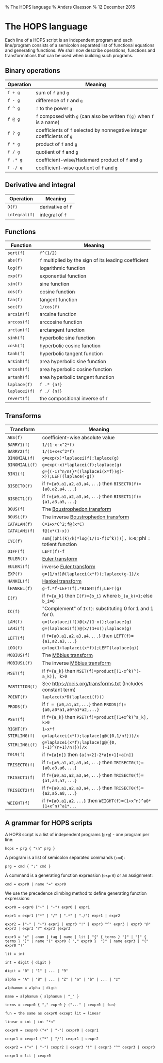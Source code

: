 % The HOPS language
% Anders Claesson
% 12 December 2015

# The HOPS language

Each line of a HOPS script is an independent program and each
line/program consists of a semicolon separated list of functional
equations and generating functions. We shall now describe operations,
functions and transformations that can be used when building such
programs.

## Binary operations

Operation | Meaning
----------|-------------------------------------------------
`f + g`   | sum of `f` and `g`
`f - g`   | difference of `f` and `g`
`f ^ g`   | `f` to the power `g`
`f @ g`   | `f` composed with `g` (can also be written `f(g)` when `f` is a name)
`f ? g`   | coefficients of `f` selected by nonnegative integer coefficients of `g`
`f * g`   | product of `f` and `g`
`f / g`   | quotient of `f` and `g`
`f .* g`  | coefficient-wise/Hadamard product of `f` and `g`
`f ./ g`  | coefficient-wise quotient of `f` and `g`

## Derivative and integral

Operation     | Meaning
--------------|--------------------------------------------
`D(f)`        | derivative of `f`
`integral(f)` | integral of `f`

## Functions

Function       | Meaning
---------------|----------------------------------------
`sqrt(f)`      | `f^(1/2)`
`abs(f)`       | `f` multiplied by the sign of its leading coefficient
`log(f)`       | logarithmic function
`exp(f)`       | exponential function
`sin(f)`       | sine function
`cos(f)`       | cosine function
`tan(f)`       | tangent function
`sec(f)`       | `1/cos(f)`
`arcsin(f)`    | arcsine function
`arccos(f)`    | arccosine function
`arctan(f)`    | arctangent function
`sinh(f)`      | hyperbolic sine function
`cosh(f)`      | hyperbolic cosine function
`tanh(f)`      | hyperbolic tangent function
`arsinh(f)`    | area hyperbolic sine function
`arcosh(f)`    | area hyperbolic cosine function
`artanh(f)`    | area hyperbolic tangent function
`laplace(f)`   | `f .* {n!}`
`laplacei(f)`  | `f ./ {n!}`
`revert(f)`    | the compositional inverse of `f`

## Transforms

Transform      | Meaning
---------------|----------------------------------------
`ABS(f)`       | coefficient-wise absolute value
`BARRY1(f)`    | `1/(1-x-x^2*f)`
`BARRY2(f)`    | `1/(1+x+x^2*f)`
`BINOMIAL(f)`  | `g=exp(x)*laplacei(f);laplace(g)`
`BINOMIALi(f)` | `g=exp(-x)*laplacei(f);laplace(g)`
`BIN1(f)`      | `g={(-1)^n/n!}*((laplacei(x*f))@(-x));LEFT(laplace(-g))`
`BISECT0(f)`   | if `f={a0,a1,a2,a3,a4,...}` then `BISECT0(f)={a0,a2,a4,...}`
`BISECT1(f)`   | if `f={a0,a1,a2,a3,a4,...}` then `BISECT1(f)={a1,a3,a5,...}`
`BOUS(f)`      | The [Boustrophedon transform](https://en.wikipedia.org/wiki/Boustrophedon_transform)
`BOUSi(f)`     | The inverse [Boustrophedon transform](https://en.wikipedia.org/wiki/Boustrophedon_transform)
`CATALAN(f)`   | `C=1+x*C^2;f@(x*C)`
`CATALANi(f)`  | `f@(x*(1-x))`
`CYC(f)`       | `sum[(phi(k)/k)*log(1/(1-f(x^k)))], k>0`; phi = totient function
`DIFF(f)`      | `LEFT(f)-f`
`EULER(f)`     | [Euler transform](http://mathworld.wolfram.com/EulerTransform.html)
`EULERi(f)`    | inverse [Euler transform](http://mathworld.wolfram.com/EulerTransform.html)
`EXP(f)`       | `g={1/n!}@(laplacei(x*f));laplace(g-1)/x`
`HANKEL(f)`    | [Hankel transform](https://cs.uwaterloo.ca/journals/JIS/VOL4/LAYMAN/hankel.html)
`lHANKEL(f)`   | `g=f.*f-LEFT(f).*RIGHT(f);LEFT(g)`
`I(f)`         | if `f={a_k}` then `I(f)={b_i}` where `b_(a_k)=1`; else `b_i=0`
`IC(f)`        | "Complement" of `I(f)`: substituting 0 for 1 and 1 for 0.
`LAH(f)`       | `g=(laplacei(f))@(x/(1-x));laplace(g)`
`LAHi(f)`      | `g=(laplacei(f))@(x/(1+x));laplace(g)`
`LEFT(f)`      | if `f={a0,a1,a2,a3,a4,...}` then `LEFT(f)={a1,a2,a3,...}`
`LOG(f)`       | `g=log(1+laplacei(x*f));LEFT(laplace(g))`
`MOBIUS(f)`    | The [Möbius transform](http://mathworld.wolfram.com/MoebiusTransform.html)
`MOBIUSi(f)`   | The inverse [Möbius transform](http://mathworld.wolfram.com/MoebiusTransform.html)
`MSET(f)`      | if `f={a_k}` then `MSET(f)=product[(1-x^k)^(-a_k)], k>0`
`PARTITION(f)` | See <https://oeis.org/transforms.txt> (Includes constant term)
`POINT(f)`     | `laplace(x*D(laplacei(f)))`
`PRODS(f)`     | if `f = {a0,a1,a2,...}` then `PRODS(f)={a0,a0*a1,a0*a1*a2,...}`
`PSET(f)`      | if `f={a_k}` then `PSET(f)=product[(1+x^k)^a_k], k>0`
`RIGHT(f)`     | `1+x*f`
`STIRLING(f)`  | `g=laplacei(x*f);laplace(g@({0,1/n!}))/x`
`STIRLINGi(f)` | `g=laplacei(x*f);laplace(g@({0,(-1)^(n+1)/n!}))/x`
`T019(f)`      | if `f={a[n]}` then `{a[n+2]-2*a[n+1]+a[n]}`
`TRISECT0(f)`  | if `f={a0,a1,a2,a3,a4,...}` then `TRISECT0(f)={a0,a3,a6,...}`
`TRISECT1(f)`  | if `f={a0,a1,a2,a3,a4,...}` then `TRISECT0(f)={a1,a4,a7,...}`
`TRISECT2(f)`  | if `f={a0,a1,a2,a3,a4,...}` then `TRISECT0(f)={a2,a5,a8,...}`
`WEIGHT(f)`    | if `f={a0,a1,a2,...}` then `WEIGHT(f)=(1+x^n)^a0*(1+x^n)^a1*...`

## A grammar for HOPS scripts

A HOPS script is a list of independent programs (`prg`) - one program
per line:

```
hops = prg { "\n" prg }
```

A program is a list of semicolon separated commands (`cmd`):

```
prg = cmd { ";" cmd }
```

A command is a generating function expression (`expr0`) or an assignment:

```
cmd = expr0 | name "=" expr0
```

We use the precedence climbing method to define generating function
expressions:

```
expr0 = expr0 ("+" | "-") expr0 | expr1

expr1 = expr1 ("*" | "/" | ".*" | "./") expr1 | expr2

expr2 = ("-" | "+") expr2 | expr3 "!" | expr3 "^" expr3 | expr3 "@" expr3 | expr3 "?" expr3 |expr3

expr3 = "x" | anum | tag | name | lit | "{" { terms } "}" | "[" { terms } "]" | name "(" expr0 { "," expr0 }  ")" | name expr3 | "(" expr0 ")"

lit = int

int = digit { digit }

digit = "0" | "1" | ... | "9"

alpha = "A" | "B" | ... | "Z" | "a" | "b" | ... | "z"

alphanum = alpha | digit

name = alphanum { alphanum | "_" }

terms = cexpr0 { "," expr0 } ("..." | cexpr0 | fun)

fun = the same as cexpr0 except lit = linear

linear = int | int "*n"

cexpr0 = cexpr0 ("+" | "-") cexpr0 | cexpr1

cexpr1 = cexpr1 ("*" | "/") cexpr1 | cexpr2

cexpr2 = ("+" | "-") cexpr2 | cexpr3 "!" | cexpr3 "^" cexpr3 | cexpr3

cexpr3 = lit | cexpr0
```
